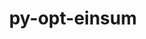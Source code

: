 ---
title: "py-opt-einsum"
layout: cache
categories: [package, develop]
meta: {"compilers": ["apple-clang@=16.0.0", "gcc@=11.4.0", "gcc@=13.2.0", "gcc@=9.4.0"], "num_specs": 55, "num_specs_by_stack": {"e4s": 16, "e4s-neoverse_v1": 6, "e4s-power": 1, "ml-darwin-aarch64-mps": 8, "ml-linux-aarch64-cpu": 7, "ml-linux-aarch64-cuda": 8, "ml-linux-x86_64-cpu": 8, "ml-linux-x86_64-cuda": 8, "ml-linux-x86_64-rocm": 8, "root": 55}, "oss": ["sequoia", "ubuntu20.04", "ubuntu22.04", "ubuntu24.04"], "platforms": ["darwin", "linux"], "stacks": ["e4s", "e4s-neoverse_v1", "e4s-power", "ml-darwin-aarch64-mps", "ml-linux-aarch64-cpu", "ml-linux-aarch64-cuda", "ml-linux-x86_64-cpu", "ml-linux-x86_64-cuda", "ml-linux-x86_64-rocm", "root"], "targets": ["aarch64", "neoverse_v1", "ppc64le", "x86_64_v3"], "versions": ["3.4.0"]}
spec_details: [{"compiler": "gcc@=13.2.0", "hash": "25s2vsbl4jn4etue7k7b5kl7jizi4vjq", "os": "ubuntu24.04", "platform": "linux", "size": "-", "stacks": ["ml-linux-aarch64-cpu", "ml-linux-aarch64-cuda", "root"], "target": "aarch64", "variants": ["build_system=python_pip"], "versions": ["3.4.0"]}, {"compiler": "gcc@=11.4.0", "hash": "2a25gvmn5ktqomgc6h2w2nwzqsmogmee", "os": "ubuntu22.04", "platform": "linux", "size": "-", "stacks": ["e4s", "root"], "target": "x86_64_v3", "variants": ["build_system=python_pip"], "versions": ["3.4.0"]}, {"compiler": "gcc@=13.2.0", "hash": "2b7btvdwmdnjx4jmeoflbuxiwa2g543s", "os": "ubuntu24.04", "platform": "linux", "size": "-", "stacks": ["ml-linux-x86_64-rocm", "root"], "target": "x86_64_v3", "variants": ["build_system=python_pip"], "versions": ["3.4.0"]}, {"compiler": "gcc@=13.2.0", "hash": "2ccaeqrmx76b5viul2pd67cbhvvehsok", "os": "ubuntu24.04", "platform": "linux", "size": "-", "stacks": ["ml-linux-aarch64-cpu", "ml-linux-aarch64-cuda", "root"], "target": "aarch64", "variants": ["build_system=python_pip"], "versions": ["3.4.0"]}, {"compiler": "gcc@=13.2.0", "hash": "2rvo6hv3bqrmwts6bz6ae6kejr6dp56f", "os": "ubuntu24.04", "platform": "linux", "size": "-", "stacks": ["ml-linux-x86_64-rocm", "root"], "target": "x86_64_v3", "variants": ["build_system=python_pip"], "versions": ["3.4.0"]}, {"compiler": "apple-clang@=16.0.0", "hash": "2y7q23ewtse44l5qgiqltt2fm6kv6syw", "os": "sequoia", "platform": "darwin", "size": "-", "stacks": ["ml-darwin-aarch64-mps", "root"], "target": "aarch64", "variants": ["build_system=python_pip"], "versions": ["3.4.0"]}, {"compiler": "gcc@=13.2.0", "hash": "36yizusssvmhh72jbjuat3e6hyfke4da", "os": "ubuntu24.04", "platform": "linux", "size": "-", "stacks": ["ml-linux-x86_64-cpu", "ml-linux-x86_64-cuda", "root"], "target": "x86_64_v3", "variants": ["build_system=python_pip"], "versions": ["3.4.0"]}, {"compiler": "gcc@=13.2.0", "hash": "3mz6ii6ut7vlictcb3qosmjhy4tbl6u2", "os": "ubuntu24.04", "platform": "linux", "size": "-", "stacks": ["ml-linux-x86_64-cpu", "ml-linux-x86_64-cuda", "root"], "target": "x86_64_v3", "variants": ["build_system=python_pip"], "versions": ["3.4.0"]}, {"compiler": "gcc@=11.4.0", "hash": "3n6xjmrexrjajjjtqvd634afij5ixw4g", "os": "ubuntu22.04", "platform": "linux", "size": "-", "stacks": ["e4s", "root"], "target": "x86_64_v3", "variants": ["build_system=python_pip"], "versions": ["3.4.0"]}, {"compiler": "gcc@=13.2.0", "hash": "4fmpw4x6s7bkkkpnhla2p6otfmtvpfkt", "os": "ubuntu24.04", "platform": "linux", "size": "-", "stacks": ["ml-linux-x86_64-rocm", "root"], "target": "x86_64_v3", "variants": ["build_system=python_pip"], "versions": ["3.4.0"]}, {"compiler": "gcc@=11.4.0", "hash": "5o6cwpuk2vzjhmvwf6q3rfaj6hhvy6dd", "os": "ubuntu22.04", "platform": "linux", "size": "-", "stacks": ["e4s", "root"], "target": "x86_64_v3", "variants": ["build_system=python_pip"], "versions": ["3.4.0"]}, {"compiler": "gcc@=11.4.0", "hash": "6bigbf7l4xn7xvdnvvglvdpyfwmgetgt", "os": "ubuntu22.04", "platform": "linux", "size": "-", "stacks": ["e4s-neoverse_v1", "root"], "target": "neoverse_v1", "variants": ["build_system=python_pip"], "versions": ["3.4.0"]}, {"compiler": "gcc@=13.2.0", "hash": "6tcyzwiuy2bqmd5t2zdzcoyzrlfmydqp", "os": "ubuntu24.04", "platform": "linux", "size": "-", "stacks": ["ml-linux-aarch64-cpu", "ml-linux-aarch64-cuda", "root"], "target": "aarch64", "variants": ["build_system=python_pip"], "versions": ["3.4.0"]}, {"compiler": "gcc@=11.4.0", "hash": "6ucypmzyfgiqywfkaupolpcyfrmuqadc", "os": "ubuntu22.04", "platform": "linux", "size": "-", "stacks": ["e4s", "root"], "target": "x86_64_v3", "variants": ["build_system=python_pip"], "versions": ["3.4.0"]}, {"compiler": "gcc@=11.4.0", "hash": "6vfs3lvqsfixieggkp5i2cxhgaoscasj", "os": "ubuntu22.04", "platform": "linux", "size": "-", "stacks": ["e4s", "root"], "target": "x86_64_v3", "variants": ["build_system=python_pip"], "versions": ["3.4.0"]}, {"compiler": "gcc@=11.4.0", "hash": "7botks6mrghvyogykajo3e637g2j4emf", "os": "ubuntu22.04", "platform": "linux", "size": "-", "stacks": ["e4s", "root"], "target": "x86_64_v3", "variants": ["build_system=python_pip"], "versions": ["3.4.0"]}, {"compiler": "gcc@=13.2.0", "hash": "aipecyj7rnbssexl75j5d7yoccjvu7gw", "os": "ubuntu24.04", "platform": "linux", "size": "-", "stacks": ["ml-linux-aarch64-cuda", "root"], "target": "aarch64", "variants": ["build_system=python_pip"], "versions": ["3.4.0"]}, {"compiler": "gcc@=13.2.0", "hash": "b3uhlop75qczffqbeilnkh4ipoidqa2v", "os": "ubuntu24.04", "platform": "linux", "size": "-", "stacks": ["ml-linux-aarch64-cpu", "ml-linux-aarch64-cuda", "root"], "target": "aarch64", "variants": ["build_system=python_pip"], "versions": ["3.4.0"]}, {"compiler": "gcc@=11.4.0", "hash": "bkmsmskddbui2zrd3vygjh66nolcntmr", "os": "ubuntu22.04", "platform": "linux", "size": "-", "stacks": ["e4s", "root"], "target": "x86_64_v3", "variants": ["build_system=python_pip"], "versions": ["3.4.0"]}, {"compiler": "gcc@=13.2.0", "hash": "ecd2hhzdpd25tueaoef2yvjv6wquva3z", "os": "ubuntu24.04", "platform": "linux", "size": "-", "stacks": ["ml-linux-aarch64-cpu", "ml-linux-aarch64-cuda", "root"], "target": "aarch64", "variants": ["build_system=python_pip"], "versions": ["3.4.0"]}, {"compiler": "gcc@=13.2.0", "hash": "f66s52tai6o4jec3g5wzjkx4mgsvfei2", "os": "ubuntu24.04", "platform": "linux", "size": "-", "stacks": ["ml-linux-x86_64-rocm", "root"], "target": "x86_64_v3", "variants": ["build_system=python_pip"], "versions": ["3.4.0"]}, {"compiler": "gcc@=11.4.0", "hash": "g7mgspvbsjhqpvbyvsic5ghs3xwhnitx", "os": "ubuntu22.04", "platform": "linux", "size": "-", "stacks": ["e4s", "root"], "target": "x86_64_v3", "variants": ["build_system=python_pip"], "versions": ["3.4.0"]}, {"compiler": "gcc@=11.4.0", "hash": "gymtxal3okfeizpsngstcg7ehpgh3wb3", "os": "ubuntu22.04", "platform": "linux", "size": "-", "stacks": ["e4s-neoverse_v1", "root"], "target": "neoverse_v1", "variants": ["build_system=python_pip"], "versions": ["3.4.0"]}, {"compiler": "gcc@=13.2.0", "hash": "i6sux7qgwcfaegvfjcnq36zvtvs7dsik", "os": "ubuntu24.04", "platform": "linux", "size": "-", "stacks": ["ml-linux-x86_64-cpu", "ml-linux-x86_64-cuda", "root"], "target": "x86_64_v3", "variants": ["build_system=python_pip"], "versions": ["3.4.0"]}, {"compiler": "gcc@=11.4.0", "hash": "ih3rud54ntu5d7m3ioeufyvyvt7sgfr2", "os": "ubuntu22.04", "platform": "linux", "size": "-", "stacks": ["e4s", "root"], "target": "x86_64_v3", "variants": ["build_system=python_pip"], "versions": ["3.4.0"]}, {"compiler": "gcc@=13.2.0", "hash": "irasxt4wqpl6da3isngdeoecvkqgw6js", "os": "ubuntu24.04", "platform": "linux", "size": "-", "stacks": ["ml-linux-x86_64-cpu", "ml-linux-x86_64-cuda", "root"], "target": "x86_64_v3", "variants": ["build_system=python_pip"], "versions": ["3.4.0"]}, {"compiler": "gcc@=13.2.0", "hash": "isrkq6lzegwz7rezfgmjqm34jhvbmovu", "os": "ubuntu24.04", "platform": "linux", "size": "-", "stacks": ["ml-linux-x86_64-rocm", "root"], "target": "x86_64_v3", "variants": ["build_system=python_pip"], "versions": ["3.4.0"]}, {"compiler": "apple-clang@=16.0.0", "hash": "iyxrfldo76pvnk5cppmdhwti5ceyhuvu", "os": "sequoia", "platform": "darwin", "size": "-", "stacks": ["ml-darwin-aarch64-mps", "root"], "target": "aarch64", "variants": ["build_system=python_pip"], "versions": ["3.4.0"]}, {"compiler": "gcc@=11.4.0", "hash": "j5gtliprsdgi5rsb7hhs5hdamcj6zdxj", "os": "ubuntu22.04", "platform": "linux", "size": "-", "stacks": ["e4s", "root"], "target": "x86_64_v3", "variants": ["build_system=python_pip"], "versions": ["3.4.0"]}, {"compiler": "gcc@=11.4.0", "hash": "jwxs6hscf5brquxost4fv72rj5nrfatd", "os": "ubuntu22.04", "platform": "linux", "size": "-", "stacks": ["e4s", "root"], "target": "x86_64_v3", "variants": ["build_system=python_pip"], "versions": ["3.4.0"]}, {"compiler": "gcc@=11.4.0", "hash": "khwekzbf2y26g5nvnrnkr2yfxkvbo2gv", "os": "ubuntu22.04", "platform": "linux", "size": "-", "stacks": ["e4s-neoverse_v1", "root"], "target": "neoverse_v1", "variants": ["build_system=python_pip"], "versions": ["3.4.0"]}, {"compiler": "gcc@=11.4.0", "hash": "ll6ijrnnnv65vchojtmspqc4u7zklovs", "os": "ubuntu22.04", "platform": "linux", "size": "-", "stacks": ["e4s-neoverse_v1", "root"], "target": "neoverse_v1", "variants": ["build_system=python_pip"], "versions": ["3.4.0"]}, {"compiler": "gcc@=11.4.0", "hash": "mtzi7ptjfnrt2qmx2mbeegqbdgs75jpt", "os": "ubuntu22.04", "platform": "linux", "size": "-", "stacks": ["e4s-neoverse_v1", "root"], "target": "neoverse_v1", "variants": ["build_system=python_pip"], "versions": ["3.4.0"]}, {"compiler": "gcc@=9.4.0", "hash": "npi5ifxz563fexsmzv6qjqyi4w224asu", "os": "ubuntu20.04", "platform": "linux", "size": "-", "stacks": ["e4s-power", "root"], "target": "ppc64le", "variants": ["build_system=python_pip"], "versions": ["3.4.0"]}, {"compiler": "apple-clang@=16.0.0", "hash": "pmgwncrcktxim43z4fsegrmt4h5y3qo5", "os": "sequoia", "platform": "darwin", "size": "-", "stacks": ["ml-darwin-aarch64-mps", "root"], "target": "aarch64", "variants": ["build_system=python_pip"], "versions": ["3.4.0"]}, {"compiler": "gcc@=11.4.0", "hash": "qsale6uvudu3qyfmn5avqpryc2ejazeq", "os": "ubuntu22.04", "platform": "linux", "size": "-", "stacks": ["e4s-neoverse_v1", "root"], "target": "neoverse_v1", "variants": ["build_system=python_pip"], "versions": ["3.4.0"]}, {"compiler": "gcc@=13.2.0", "hash": "qz3ei7wiotudls4uabfsq2hib5uodteb", "os": "ubuntu24.04", "platform": "linux", "size": "-", "stacks": ["ml-linux-x86_64-cpu", "ml-linux-x86_64-cuda", "root"], "target": "x86_64_v3", "variants": ["build_system=python_pip"], "versions": ["3.4.0"]}, {"compiler": "apple-clang@=16.0.0", "hash": "rcmfcdyox3lxzzib3t3uzhajru3ba2h2", "os": "sequoia", "platform": "darwin", "size": "-", "stacks": ["ml-darwin-aarch64-mps", "root"], "target": "aarch64", "variants": ["build_system=python_pip"], "versions": ["3.4.0"]}, {"compiler": "apple-clang@=16.0.0", "hash": "ryf4dmiikbkv6ryfodgjed7h3nvol6kh", "os": "sequoia", "platform": "darwin", "size": "-", "stacks": ["ml-darwin-aarch64-mps", "root"], "target": "aarch64", "variants": ["build_system=python_pip"], "versions": ["3.4.0"]}, {"compiler": "gcc@=11.4.0", "hash": "s42j3xoqtehpryxxmdcnokpqusrwqgsr", "os": "ubuntu22.04", "platform": "linux", "size": "-", "stacks": ["e4s", "root"], "target": "x86_64_v3", "variants": ["build_system=python_pip"], "versions": ["3.4.0"]}, {"compiler": "gcc@=13.2.0", "hash": "s7p6set7g7ps3aymgbhxm6uyogak6aeh", "os": "ubuntu24.04", "platform": "linux", "size": "-", "stacks": ["ml-linux-aarch64-cpu", "ml-linux-aarch64-cuda", "root"], "target": "aarch64", "variants": ["build_system=python_pip"], "versions": ["3.4.0"]}, {"compiler": "gcc@=13.2.0", "hash": "schg66g2uofuzz7bnq7qwkaqcytk7cat", "os": "ubuntu24.04", "platform": "linux", "size": "-", "stacks": ["ml-linux-x86_64-rocm", "root"], "target": "x86_64_v3", "variants": ["build_system=python_pip"], "versions": ["3.4.0"]}, {"compiler": "gcc@=11.4.0", "hash": "smw7fanu2pae7l4idygzdfyjnt6qsjor", "os": "ubuntu22.04", "platform": "linux", "size": "-", "stacks": ["e4s", "root"], "target": "x86_64_v3", "variants": ["build_system=python_pip"], "versions": ["3.4.0"]}, {"compiler": "gcc@=11.4.0", "hash": "snp5aqw6ebrxyyc5xe4ywtedsw45pabz", "os": "ubuntu22.04", "platform": "linux", "size": "-", "stacks": ["e4s", "root"], "target": "x86_64_v3", "variants": ["build_system=python_pip"], "versions": ["3.4.0"]}, {"compiler": "gcc@=13.2.0", "hash": "sojhzjw4oyyjnsvvkjljf4vnu22hrbbx", "os": "ubuntu24.04", "platform": "linux", "size": "-", "stacks": ["ml-linux-x86_64-rocm", "root"], "target": "x86_64_v3", "variants": ["build_system=python_pip"], "versions": ["3.4.0"]}, {"compiler": "gcc@=13.2.0", "hash": "sto5d6mfbinggqosv34cv7fay2nrzd32", "os": "ubuntu24.04", "platform": "linux", "size": "-", "stacks": ["ml-linux-x86_64-cpu", "ml-linux-x86_64-cuda", "root"], "target": "x86_64_v3", "variants": ["build_system=python_pip"], "versions": ["3.4.0"]}, {"compiler": "gcc@=13.2.0", "hash": "t5ozqcigxyrrh5i7ffveiprnnpylnt7q", "os": "ubuntu24.04", "platform": "linux", "size": "-", "stacks": ["ml-linux-x86_64-cpu", "ml-linux-x86_64-cuda", "root"], "target": "x86_64_v3", "variants": ["build_system=python_pip"], "versions": ["3.4.0"]}, {"compiler": "gcc@=13.2.0", "hash": "tfmbf2y7pq6phz5mpapjsxc5nvuv423f", "os": "ubuntu24.04", "platform": "linux", "size": "-", "stacks": ["ml-linux-aarch64-cpu", "ml-linux-aarch64-cuda", "root"], "target": "aarch64", "variants": ["build_system=python_pip"], "versions": ["3.4.0"]}, {"compiler": "gcc@=11.4.0", "hash": "tzqz6aavbgulgwbuw5mgksn3z2ainht7", "os": "ubuntu22.04", "platform": "linux", "size": "-", "stacks": ["e4s", "root"], "target": "x86_64_v3", "variants": ["build_system=python_pip"], "versions": ["3.4.0"]}, {"compiler": "apple-clang@=16.0.0", "hash": "u4ripl2ond2k5zegdccsaqv7hzfqwd2e", "os": "sequoia", "platform": "darwin", "size": "-", "stacks": ["ml-darwin-aarch64-mps", "root"], "target": "aarch64", "variants": ["build_system=python_pip"], "versions": ["3.4.0"]}, {"compiler": "gcc@=13.2.0", "hash": "uphqcw4xmisfoocwtqs3oae7qp72354i", "os": "ubuntu24.04", "platform": "linux", "size": "-", "stacks": ["ml-linux-x86_64-rocm", "root"], "target": "x86_64_v3", "variants": ["build_system=python_pip"], "versions": ["3.4.0"]}, {"compiler": "apple-clang@=16.0.0", "hash": "utq5lpuad5go5yysom2i2cv626cd7mqk", "os": "sequoia", "platform": "darwin", "size": "-", "stacks": ["ml-darwin-aarch64-mps", "root"], "target": "aarch64", "variants": ["build_system=python_pip"], "versions": ["3.4.0"]}, {"compiler": "gcc@=13.2.0", "hash": "weojeh5hca5bwazr3layqetvlpo6cna5", "os": "ubuntu24.04", "platform": "linux", "size": "-", "stacks": ["ml-linux-x86_64-cpu", "ml-linux-x86_64-cuda", "root"], "target": "x86_64_v3", "variants": ["build_system=python_pip"], "versions": ["3.4.0"]}, {"compiler": "gcc@=11.4.0", "hash": "xsqs5ivadewokenqgorauvp4sp3hyulm", "os": "ubuntu22.04", "platform": "linux", "size": "-", "stacks": ["e4s", "root"], "target": "x86_64_v3", "variants": ["build_system=python_pip"], "versions": ["3.4.0"]}, {"compiler": "apple-clang@=16.0.0", "hash": "zgcmru6x3h4uadm6caqtpyt2hoydgodk", "os": "sequoia", "platform": "darwin", "size": "-", "stacks": ["ml-darwin-aarch64-mps", "root"], "target": "aarch64", "variants": ["build_system=python_pip"], "versions": ["3.4.0"]}]
---